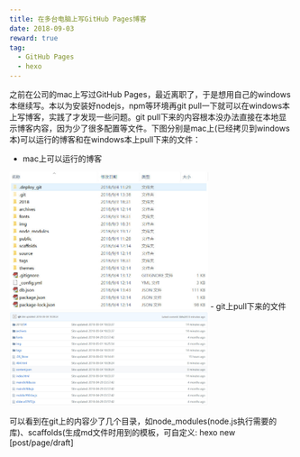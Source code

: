 ```yaml
---
title: 在多台电脑上写GitHub Pages博客
date: 2018-09-03
reward: true
tag:
  - GitHub Pages
  - hexo
---
```


之前在公司的mac上写过GitHub Pages，最近离职了，于是想用自己的windows本继续写。本以为安装好nodejs，npm等环境再git pull一下就可以在windows本上写博客，实践了才发现一些问题。git pull下来的内容根本没办法直接在本地显示博客内容，因为少了很多配置等文件。下图分别是mac上(已经拷贝到windows本)可以运行的博客和在windows本上pull下来的文件：
<!-- more -->
- mac上可以运行的博客

<img src="/img/blog/write-github-pages-among-different-computers/mac_hexo.jpg" width="70%" height="50%">
- git上pull下来的文件

<img src="/img/blog/write-github-pages-among-different-computers/git_hexo.jpg" width="70%" height="50%">

可以看到在git上的内容少了几个目录，如node_modules(node.js执行需要的库)、scaffolds(生成md文件时用到的模板，可自定义: hexo new [post/page/draft] <title>)、source(自己写的md文件)、themes(主题)，以及package.json、package-lock.json等文件。

之前对node.js，hexo这套东西也不太了解，通过这次折腾算是多了些理解。GitHub Pages保存的内容顾名思义，就是一些html页面，以及支持这些页面显示的字体(fonts)、图片(img), 标签(tags)、js、css等，在执行hexo d命令时，以上的内容会提交到git仓库的master分支上；
而支撑生成这些静态页面的md文件(scaffolds、source)，主题(themes)，以及在本地调试用到的node.js环境(node_modules、package.json、package-lock.json)则不会被提交。

知道了这些就可以利用git的分支解决这个问题了：
1. 支撑生成这些静态页面的md文件(scaffolds、source)，主题(themes)等是需要保存的，可以提交到新的分支上；
2. 本地调试用到的node.js环境(node_modules)就不必提交了，可能各个电脑安装的版本也不一样，需要时 npm install 一条命令就生成了。
> 由于我们是从已有博客恢复环境，而不是从头开始创建环境，所以 <strong>hexo init</strong> 命令不需要执行，此命令会初始化hexo所需环境及基本配置，下图即是运行后生成的目录结构。但以下目录及文件都是已有的(在你的另一台电脑的硬盘上，而不是git仓库)，可以直接拷贝过来。但是我建议node_modulds就别拷贝了，可能不同电脑上版本不同。但是package.json、package-lock.json是需要提交的，其中保存了hexo及package的版本等信息，执行<strong>npm install</strong> 需要这两个文件。  
这里要注意执行<strong>npm install</strong> 后，由于两台电脑上hexo及package版本不一致，这两个文件也可能会被改写，所以如果需要频繁地在多台电脑上写博客，这两个文件可以不再提交。
<img src="/img/blog/write-github-pages-among-different-computers/hexo_init.jpg" width="90%" height="50%">

```
# 创建新分支保存md文件及主题等
git checkout -b hexo
# 编辑.gitignore文件，在新分支上忽略node_modules等
vi .gitignore
# 提交需要保存的文件
git add ... git commit ... git push origin hexo
```

以后换了新电脑，执行下面的命令：
```
# 克隆代码库
git clone your/github/repo dir/for/blog
# 切换分支
cd dir/for/blog
git checkout hexo
# 安装node.js环境
npm install
# 测试
hexo g
hexo s
```

以后写md、调主题就在hexo分支上进行，记得最后都<strong>git add ... git commit ... git push origin hexo</strong>，以便保存到git仓库。在hexo分支上运行<strong>hexo d</strong>就可以，实际上是将<strong>hexo g</strong>生成的静态pages推送到主分支上(这些操作都由 hexo-deployer-git工具完成，对我们来讲是透明的)。
